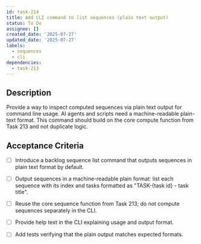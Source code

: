 ```yaml
---
id: task-214
title: Add CLI command to list sequences (plain text output)
status: To Do
assignee: []
created_date: '2025-07-27'
updated_date: '2025-07-27'
labels:
  - sequences
  - cli
dependencies:
  - task-213
---
```


## Description

Provide a way to inspect computed sequences via plain text output for command line usage. AI agents and scripts need a machine-readable plain-text format. This command should build on the core compute function from Task 213 and not duplicate logic.

## Acceptance Criteria

- [ ] Introduce a backlog sequence list command that outputs sequences in plain text format by default.
- [ ] Output sequences in a machine-readable plain format: list each sequence with its index and tasks formatted as "TASK-{task id} - task title".
- [ ] Reuse the core sequence function from Task 213; do not compute sequences separately in the CLI.
- [ ] Provide help text in the CLI explaining usage and output format.
- [ ] Add tests verifying that the plain output matches expected formats.


